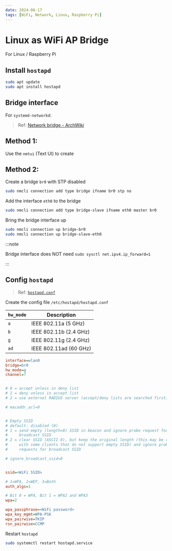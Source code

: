 ```yaml
---
date: 2024-06-17
tags: [WiFi, Network, Linux, Raspberry Pi]
---
```


# Linux as WiFi AP Bridge

For Linux / Raspberry Pi

<!--truncate-->

## Install `hostapd`

```sh
sudo apt update
sudo apt install hostapd
```

## Bridge interface

For `systemd-networkd`:

> Ref: [Network bridge - ArchWiki](https://wiki.archlinux.org/title/Network_bridge#With_NetworkManager)

## Method 1:

Use the `nmtui` (Text UI) to create

## Method 2:

Create a bridge `br0` with STP disabled

```sh
sudo nmcli connection add type bridge ifname br0 stp no
```
Add the interface `eth0` to the bridge

```sh
sudo nmcli connection add type bridge-slave ifname eth0 master br0
```

Bring the bridge interface up

```sh
sudo nmcli connection up bridge-br0
sudo nmcli connection up bridge-slave-eth0
```

:::note

Bridge interface does NOT need `sudo sysctl net.ipv4.ip_forward=1`

:::

## Config `hostapd`

> Ref: [`hostapd.conf`](https://w1.fi/cgit/hostap/plain/hostapd/hostapd.conf)

Create the config file `/etc/hostapd/hostapd.conf`

| `hw_mode` | Description |
|-|-|
| `a` | IEEE 802.11a (5 GHz) |
| `b` | IEEE 802.11b (2.4 GHz) |
| `g` | IEEE 802.11g (2.4 GHz) |
| `ad` | IEEE 802.11ad (60 GHz) |

```ini title="/etc/hostapd/hostapd.conf"
interface=wlan0
bridge=br0
hw_mode=g
channel=7


# 0 = accept unless in deny list
# 1 = deny unless in accept list
# 2 = use external RADIUS server (accept/deny lists are searched first)

# macaddr_acl=0


# Empty SSID
# default: disabled (0)
# 1 = send empty (length=0) SSID in beacon and ignore probe request for
#     broadcast SSID
# 2 = clear SSID (ASCII 0), but keep the original length (this may be required
#     with some clients that do not support empty SSID) and ignore probe
#     requests for broadcast SSID

# ignore_broadcast_ssid=0


ssid=<WiFi SSID>

# 1=WPA, 2=WEP, 3=Both
auth_algs=1

# Bit 0 = WPA, Bit 1 = WPA2 and WPA3
wpa=2

wpa_passphrase=<WiFi password>
wpa_key_mgmt=WPA-PSK
wpa_pairwise=TKIP
rsn_pairwise=CCMP
```

Restart `hostapd`

```sh
sudo systemctl restart hostapd.service
```
